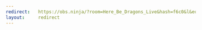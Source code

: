 ```yaml
---
redirect:   https://obs.ninja/?room=Here_Be_Dragons_Live&hash=f6c0&l&eq&webcam&stereo=0&roombitrate=800&label=Guest&push=Guest
layout:     redirect
---
```

